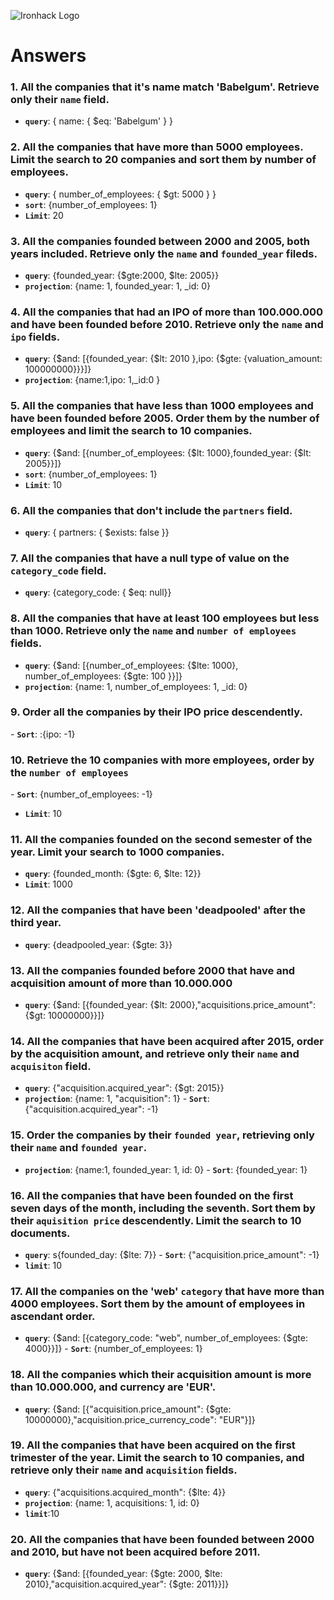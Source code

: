 ![Ironhack Logo](https://i.imgur.com/1QgrNNw.png)

# Answers

### 1. All the companies that it's name match 'Babelgum'. Retrieve only their `name` field.

- **`query`**: { name: { $eq: 'Babelgum' } }

### 2. All the companies that have more than 5000 employees. Limit the search to 20 companies and sort them by **number of employees**.

- **`query`**: { number_of_employees: { $gt: 5000 } }
 - **`sort`**: {number_of_employees: 1}
 - **`Limit`**: 20

### 3. All the companies founded between 2000 and 2005, both years included. Retrieve only the `name` and `founded_year` fileds.

 - **`query`**: {founded_year: {$gte:2000, $lte: 2005}}
 - **`projection`**: {name: 1, founded_year: 1, _id: 0}

### 4. All the companies that had an IPO of more than 100.000.000 and have been founded before 2010. Retrieve only the `name` and `ipo` fields.

- **`query`**: {$and: [{founded_year: {$lt: 2010 },ipo: {$gte: {valuation_amount: 100000000}}}]}
- **`projection`**: {name:1,ipo: 1,_id:0 }

### 5. All the companies that have less than 1000 employees and have been founded before 2005. Order them by the number of employees and limit the search to 10 companies.

- **`query`**: {$and: [{number_of_employees: {$lt: 1000},founded_year: {$lt: 2005}}]}
- **`sort`**: {number_of_employees: 1}
- **`Limit`**: 10

### 6. All the companies that don't include the `partners` field.

- **`query`**: { partners: { $exists: false }}

### 7. All the companies that have a null type of value on the `category_code` field.

- **`query`**: {category_code: { $eq: null}}

### 8. All the companies that have at least 100 employees but less than 1000. Retrieve only the `name` and `number of employees` fields.

- **`query`**: {$and: [{number_of_employees: {$lte: 1000}, number_of_employees: {$gte: 100 }}]}
- **`projection`**: {name: 1, number_of_employees: 1, _id: 0}

### 9. Order all the companies by their IPO price descendently.

- **`Sort`**: :{ipo: -1}

### 10. Retrieve the 10 companies with more employees, order by the `number of employees`

- **`Sort`**: {number_of_employees: -1}
- **`Limit`**: 10

### 11. All the companies founded on the second semester of the year. Limit your search to 1000 companies.

- **`query`**: {founded_month: {$gte: 6, $lte: 12}}
- **`Limit`**: 1000

### 12. All the companies that have been 'deadpooled' after the third year.

- **`query`**: {deadpooled_year: {$gte: 3}}

### 13. All the companies founded before 2000 that have and acquisition amount of more than 10.000.000

- **`query`**: {$and: [{founded_year: {$lt: 2000},"acquisitions.price_amount": {$gt: 10000000}}]}

### 14. All the companies that have been acquired after 2015, order by the acquisition amount, and retrieve only their `name` and `acquisiton` field.

- **`query`**: {"acquisition.acquired_year": {$gt: 2015}}
- **`projection`**: {name: 1, "acquisition": 1}
- **`Sort`**: {"acquisition.acquired_year": -1}

### 15. Order the companies by their `founded year`, retrieving only their `name` and `founded year`.

- **`projection`**: {name:1, founded_year: 1, id: 0}
- **`Sort`**: {founded_year: 1}

### 16. All the companies that have been founded on the first seven days of the month, including the seventh. Sort them by their `aquisition price` descendently. Limit the search to 10 documents.

- **`query`**: s{founded_day: {$lte: 7}}
- **`Sort`**: {"acquisition.price_amount": -1}
- **`limit`**: 10

### 17. All the companies on the 'web' `category` that have more than 4000 employees. Sort them by the amount of employees in ascendant order.

- **`query`**: {$and: [{category_code: "web", number_of_employees: {$gte: 4000}}]}
- **`Sort`**: {number_of_employees: 1}

### 18. All the companies which their acquisition amount is more than 10.000.000, and currency are 'EUR'.

- **`query`**: {$and: [{"acquisition.price_amount": {$gte: 10000000},"acquisition.price_currency_code": "EUR"}]}

### 19. All the companies that have been acquired on the first trimester of the year. Limit the search to 10 companies, and retrieve only their `name` and `acquisition` fields.

- **`query`**: {"acquisitions.acquired_month": {$lte: 4}}
- **`projection`**: {name: 1, acquisitions: 1, id: 0}
- **`limit`**:10

### 20. All the companies that have been founded between 2000 and 2010, but have not been acquired before 2011.

- **`query`**: {$and: [{founded_year: {$gte: 2000, $lte: 2010},"acquisition.acquired_year": {$gte: 2011}}]}